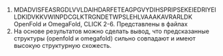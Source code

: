 1. MDADVISFEASRGDLVVLDAIHDARFETEAGPGVYDIHSPRIPSEKEIEDRIYEILDKIDVKKVWINPDCGLKTRGNDETWPSLEHLVAAAKAVRARLDK
OpenFold и OmegaFold, CLICK
2-6. Представлены в файлах
7. На основе результатов можно сделать вывод, что предсказанные структуры (openfold и omegafold) сильно совпадают и имеют высокую структурную схожесть.

